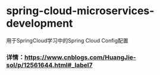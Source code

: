 # spring-cloud-microservices-development
用于SpringCloud学习中的Spring Cloud Config配置
### 详情：https://www.cnblogs.com/HuangJie-sol/p/12561644.html#_label7
